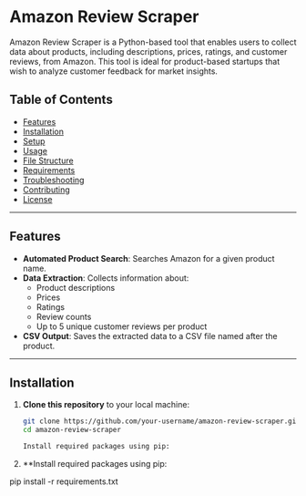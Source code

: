 # Amazon Review Scraper

Amazon Review Scraper is a Python-based tool that enables users to collect data about products, including descriptions, prices, ratings, and customer reviews, from Amazon. This tool is ideal for product-based startups that wish to analyze customer feedback for market insights.

## Table of Contents
- [Features](#features)
- [Installation](#installation)
- [Setup](#setup)
- [Usage](#usage)
- [File Structure](#file-structure)
- [Requirements](#requirements)
- [Troubleshooting](#troubleshooting)
- [Contributing](#contributing)
- [License](#license)

---

## Features

- **Automated Product Search**: Searches Amazon for a given product name.
- **Data Extraction**: Collects information about:
  - Product descriptions
  - Prices
  - Ratings
  - Review counts
  - Up to 5 unique customer reviews per product
- **CSV Output**: Saves the extracted data to a CSV file named after the product.

---

## Installation

1. **Clone this repository** to your local machine:
   ```bash
   git clone https://github.com/your-username/amazon-review-scraper.git
   cd amazon-review-scraper

   Install required packages using pip:
2. **Install required packages using pip:



pip install -r requirements.txt
